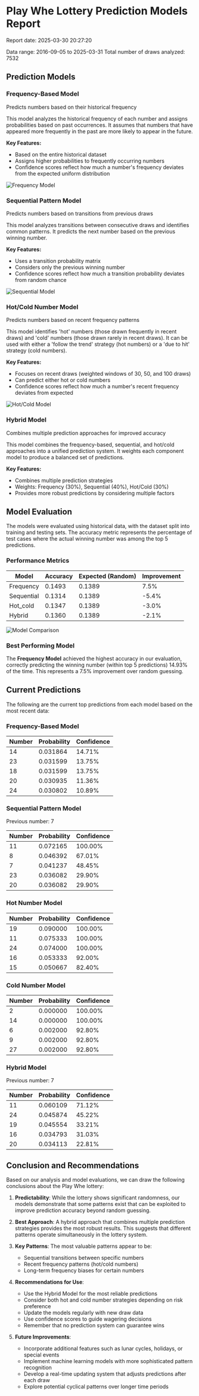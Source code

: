 # Play Whe Lottery Prediction Models Report

Report date: 2025-03-30 20:27:20

Data range: 2016-09-05 to 2025-03-31
Total number of draws analyzed: 7532

## Prediction Models

### Frequency-Based Model

Predicts numbers based on their historical frequency

This model analyzes the historical frequency of each number and assigns probabilities based on past occurrences. It assumes that numbers that have appeared more frequently in the past are more likely to appear in the future.

**Key Features:**
- Based on the entire historical dataset
- Assigns higher probabilities to frequently occurring numbers
- Confidence scores reflect how much a number's frequency deviates from the expected uniform distribution

![Frequency Model](frequency_model.png)

### Sequential Pattern Model

Predicts numbers based on transitions from previous draws

This model analyzes transitions between consecutive draws and identifies common patterns. It predicts the next number based on the previous winning number.

**Key Features:**
- Uses a transition probability matrix
- Considers only the previous winning number
- Confidence scores reflect how much a transition probability deviates from random chance

![Sequential Model](sequential_model.png)

### Hot/Cold Number Model

Predicts numbers based on recent frequency patterns

This model identifies 'hot' numbers (those drawn frequently in recent draws) and 'cold' numbers (those drawn rarely in recent draws). It can be used with either a 'follow the trend' strategy (hot numbers) or a 'due to hit' strategy (cold numbers).

**Key Features:**
- Focuses on recent draws (weighted windows of 30, 50, and 100 draws)
- Can predict either hot or cold numbers
- Confidence scores reflect how much a number's recent frequency deviates from expected

![Hot/Cold Model](hot_cold_model.png)

### Hybrid Model

Combines multiple prediction approaches for improved accuracy

This model combines the frequency-based, sequential, and hot/cold approaches into a unified prediction system. It weights each component model to produce a balanced set of predictions.

**Key Features:**
- Combines multiple prediction strategies
- Weights: Frequency (30%), Sequential (40%), Hot/Cold (30%)
- Provides more robust predictions by considering multiple factors

## Model Evaluation

The models were evaluated using historical data, with the dataset split into training and testing sets. The accuracy metric represents the percentage of test cases where the actual winning number was among the top 5 predictions.

### Performance Metrics

| Model | Accuracy | Expected (Random) | Improvement |
|-------|----------|------------------|-------------|
| Frequency | 0.1493 | 0.1389 | 7.5% |
| Sequential | 0.1314 | 0.1389 | -5.4% |
| Hot_cold | 0.1347 | 0.1389 | -3.0% |
| Hybrid | 0.1360 | 0.1389 | -2.1% |

![Model Comparison](model_comparison.png)

### Best Performing Model

The **Frequency Model** achieved the highest accuracy in our evaluation, correctly predicting the winning number (within top 5 predictions) 14.93% of the time. This represents a 7.5% improvement over random guessing.

## Current Predictions

The following are the current top predictions from each model based on the most recent data:

### Frequency-Based Model

| Number | Probability | Confidence |
|--------|------------|------------|
| 14 | 0.031864 | 14.71% |
| 23 | 0.031599 | 13.75% |
| 18 | 0.031599 | 13.75% |
| 20 | 0.030935 | 11.36% |
| 24 | 0.030802 | 10.89% |

### Sequential Pattern Model

Previous number: 7

| Number | Probability | Confidence |
|--------|------------|------------|
| 11 | 0.072165 | 100.00% |
| 8 | 0.046392 | 67.01% |
| 7 | 0.041237 | 48.45% |
| 23 | 0.036082 | 29.90% |
| 20 | 0.036082 | 29.90% |

### Hot Number Model

| Number | Probability | Confidence |
|--------|------------|------------|
| 19 | 0.090000 | 100.00% |
| 11 | 0.075333 | 100.00% |
| 24 | 0.074000 | 100.00% |
| 16 | 0.053333 | 92.00% |
| 15 | 0.050667 | 82.40% |

### Cold Number Model

| Number | Probability | Confidence |
|--------|------------|------------|
| 2 | 0.000000 | 100.00% |
| 14 | 0.000000 | 100.00% |
| 6 | 0.002000 | 92.80% |
| 9 | 0.002000 | 92.80% |
| 27 | 0.002000 | 92.80% |

### Hybrid Model

Previous number: 7

| Number | Probability | Confidence |
|--------|------------|------------|
| 11 | 0.060109 | 71.12% |
| 24 | 0.045874 | 45.22% |
| 19 | 0.045554 | 33.21% |
| 16 | 0.034793 | 31.03% |
| 20 | 0.034113 | 22.81% |

## Conclusion and Recommendations

Based on our analysis and model evaluations, we can draw the following conclusions about the Play Whe lottery:

1. **Predictability**: While the lottery shows significant randomness, our models demonstrate that some patterns exist that can be exploited to improve prediction accuracy beyond random guessing.

2. **Best Approach**: A hybrid approach that combines multiple prediction strategies provides the most robust results. This suggests that different patterns operate simultaneously in the lottery system.

3. **Key Patterns**: The most valuable patterns appear to be:
   - Sequential transitions between specific numbers
   - Recent frequency patterns (hot/cold numbers)
   - Long-term frequency biases for certain numbers

4. **Recommendations for Use**:
   - Use the Hybrid Model for the most reliable predictions
   - Consider both hot and cold number strategies depending on risk preference
   - Update the models regularly with new draw data
   - Use confidence scores to guide wagering decisions
   - Remember that no prediction system can guarantee wins

5. **Future Improvements**:
   - Incorporate additional features such as lunar cycles, holidays, or special events
   - Implement machine learning models with more sophisticated pattern recognition
   - Develop a real-time updating system that adjusts predictions after each draw
   - Explore potential cyclical patterns over longer time periods

